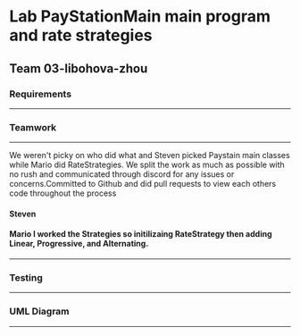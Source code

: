 # Lab PayStationMain main program and rate strategies
## Team 03-libohova-zhou
### Requirements
------------------------------------------------------------------------------------------------
### Teamwork
------------------------------------------------------------------------------------------------
We weren't picky on who did what and Steven picked Paystain main classes while Mario did RateStrategies. We split the work as much as possible with no rush and communicated through discord for any issues or concerns.Committed to Github and did pull requests to view each others code throughout the process

#### Steven

#### Mario I worked the Strategies so initilizaing RateStrategy then adding Linear, Progressive, and Alternating. 


------------------------------------------------------------------------------------------------
### Testing
------------------------------------------------------------------------------------------------
### UML Diagram
------------------------------------------------------------------------------------------------
